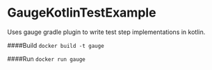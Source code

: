 # GaugeKotlinTestExample

Uses gauge gradle plugin to write test step implementations in kotlin.

####Build
```docker build -t gauge```

####Run
```docker run gauge```